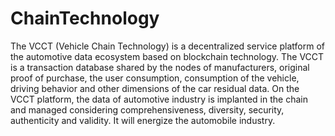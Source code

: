 # ChainTechnology
The VCCT (Vehicle Chain Technology) is a decentralized service platform of the automotive data ecosystem based on blockchain technology. The VCCT is a transaction database shared by the nodes of manufacturers, original proof of purchase, the user consumption, consumption of the vehicle, driving behavior and other dimensions of the car residual data. On the VCCT platform, the data of automotive industry is implanted in the chain and managed considering comprehensiveness, diversity, security, authenticity and validity. It will energize the automobile industry.
